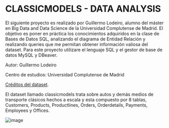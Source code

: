 # CLASSICMODELS - DATA ANALYSIS

El siguiente proyecto es realizado por Guillermo Lodeiro, alumno del máster en Big Data and Data Science de la Universidad Complutense de Madrid. El objetivo es poner en práctica los conocimientos adquiridos en la clase de Bases de Datos SQL, analizando el diagrama de Entidad Relación y realizando queries que me permitan obtener información valiosa del dataset. Para este proyecto utilizare el lenguaje SQL y el gestor de base de datos MySQL y DBeaver.

Autor: Guillermo Lodeiro

Centro de estudios: Universidad Complutense de Madrid


[Créditos del dataset](https://www.mysqltutorial.org/mysql-sample-database.aspx). 

El dataset llamado classicmodels trata sobre autos y demás medios de transporte clásicos hechos a escala y esta compuesto por 8 tablas, Customers, Products, Productlines, Orders, Orderdetails, Payments, Employees y Offices.

![image](https://github.com/guilleldas/Primer_Proyecto_SQL/assets/145810000/1f7a9d33-c705-4658-af6c-826d2c8cfe42)

